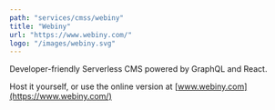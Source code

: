 ```yaml
---
path: "services/cmss/webiny"
title: "Webiny"
url: "https://www.webiny.com/"
logo: "/images/webiny.svg"
---
```


Developer-friendly Serverless CMS powered by GraphQL and React.

Host it yourself, or use the online version at [www.webiny.com](https://www.webiny.com/)